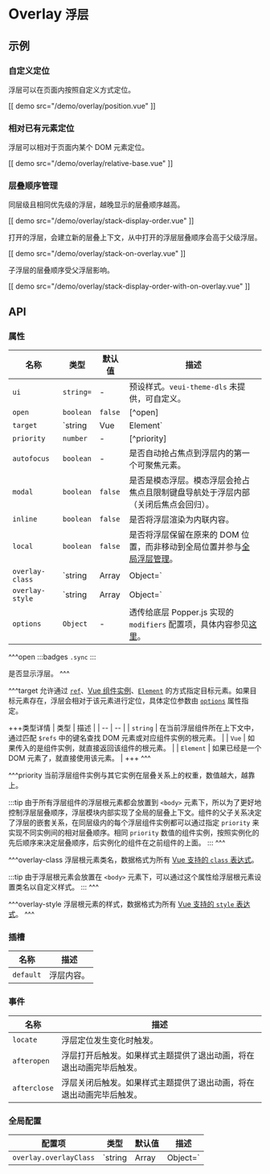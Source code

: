 # Overlay <small>浮层</small>

## 示例

### 自定义定位

浮层可以在页面内按照自定义方式定位。

[[ demo src="/demo/overlay/position.vue" ]]

### 相对已有元素定位

浮层可以相对于页面内某个 DOM 元素定位。

[[ demo src="/demo/overlay/relative-base.vue" ]]

### 层叠顺序管理

同层级且相同优先级的浮层，越晚显示的层叠顺序越高。

[[ demo src="/demo/overlay/stack-display-order.vue" ]]

打开的浮层，会建立新的层叠上下文，从中打开的浮层层叠顺序会高于父级浮层。

[[ demo src="/demo/overlay/stack-on-overlay.vue" ]]

子浮层的层叠顺序受父浮层影响。

[[ demo src="/demo/overlay/stack-display-order-with-on-overlay.vue" ]]

## API

### 属性

| 名称 | 类型 | 默认值 | 描述 |
| -- | -- | -- | -- |
| ``ui`` | `string=` | - | 预设样式。`veui-theme-dls` 未提供，可自定义。 |
| ``open`` | `boolean` | `false` | [^open] |
| ``target`` | `string | Vue | Element` | - | [^target] |
| ``priority`` | `number` | - | [^priority] |
| ``autofocus`` | `boolean` | - | 是否自动抢占焦点到浮层内的第一个可聚焦元素。 |
| ``modal`` | `boolean` | `false` | 是否是模态浮层。模态浮层会抢占焦点且限制键盘导航处于浮层内部（关闭后焦点会回归）。 |
| ``inline`` | `boolean` | `false` | 是否将浮层渲染为内联内容。 |
| ``local`` | `boolean` | `false` | 是否将浮层保留在原来的 DOM 位置，而非移动到全局位置并参与[全局浮层管理](../advanced/overlay)。 |
| ``overlay-class`` | `string | Array | Object=` | - | [^overlay-class] |
| ``overlay-style`` | `string | Array | Object=` | - | [^overlay-style] |
| ``options`` | `Object` | - | 透传给底层 Popper.js 实现的 `modifiers` 配置项，具体内容参见[这里](https://popper.js.org/docs/v1/#modifiers)。 |

^^^open
:::badges
`.sync`
:::

是否显示浮层。
^^^

^^^target
允许通过 [`ref`](https://cn.vuejs.org/v2/guide/components-edge-cases.html#%E8%AE%BF%E9%97%AE%E5%AD%90%E7%BB%84%E4%BB%B6%E5%AE%9E%E4%BE%8B%E6%88%96%E5%AD%90%E5%85%83%E7%B4%A0)、[Vue 组件实例](https://cn.vuejs.org/v2/guide/instance.html)、[`Element`](https://developer.mozilla.org/zh-CN/docs/Web/API/Element) 的方式指定目标元素。如果目标元素存在，浮层会相对于该元素进行定位，具体定位参数由 [`options`](#props-options) 属性指定。

+++类型详情
| 类型 | 描述 |
| -- | -- |
| `string` | 在当前浮层组件所在上下文中，通过匹配 `$refs` 中的键名查找 DOM 元素或对应组件实例的根元素。 |
| `Vue` | 如果传入的是组件实例，就直接返回该组件的根元素。 |
| `Element` | 如果已经是一个 DOM 元素了，就直接使用该元素。 |
+++
^^^

^^^priority
当前浮层组件实例与其它实例在层叠关系上的权重，数值越大，越靠上。

:::tip
由于所有浮层组件的浮层根元素都会放置到 `<body>` 元素下，所以为了更好地控制浮层层叠顺序，浮层模块内部实现了全局的层叠上下文。组件的父子关系决定了浮层的嵌套关系，在同层级内的每个浮层组件实例都可以通过指定 `priority` 来实现不同实例间的相对层叠顺序。相同 `priority` 数值的组件实例，按照实例化的先后顺序来决定层叠顺序，后实例化的组件在之前组件的上面。
:::
^^^

^^^overlay-class
浮层根元素类名，数据格式为所有 [Vue 支持的 `class` 表达式](https://cn.vuejs.org/v2/guide/class-and-style.html#%E7%BB%91%E5%AE%9A-HTML-Class)。

:::tip
由于浮层根元素会放置在 `<body>` 元素下，可以通过这个属性给浮层根元素设置类名以自定义样式。
:::
^^^

^^^overlay-style
浮层根元素的样式，数据格式为所有 [Vue 支持的 `style` 表达式](https://cn.vuejs.org/v2/guide/class-and-style.html#%E7%BB%91%E5%AE%9A%E5%86%85%E8%81%94%E6%A0%B7%E5%BC%8F)。
^^^
### 插槽

| 名称 | 描述 |
| -- | -- |
| ``default`` | 浮层内容。 |

### 事件

| 名称 | 描述 |
| -- | -- |
| ``locate`` | 浮层定位发生变化时触发。 |
| ``afteropen`` | 浮层打开后触发。如果样式主题提供了退出动画，将在退出动画完毕后触发。 |
| ``afterclose`` | 浮层关闭后触发。如果样式主题提供了退出动画，将在退出动画完毕后触发。 |

### 全局配置

| 配置项 | 类型 | 默认值 | 描述 |
| -- | -- | -- | -- |
| ``overlay.overlayClass`` | `string | Array | Object=` | `[]` | 全局配置需要添加到浮层容器上的类名，数据格式为所有 [Vue 支持的 `class` 表达式](https://cn.vuejs.org/v2/guide/class-and-style.html#%E7%BB%91%E5%AE%9A-HTML-Class)。 |
